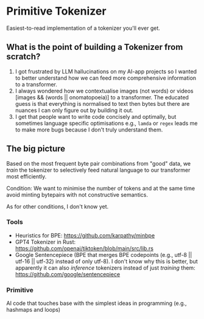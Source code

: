 # Primitive Tokenizer
Easiest-to-read implementation of a tokenizer you'll ever get.

## What is the point of building a Tokenizer from scratch?
1. I got frustrated by LLM hallucinations on my AI-app projects so I wanted to better understand how we can feed more comprehensive information to a transformer.
2. I always wondered how we contextualise images (not words) or videos [images && (words || onomatopoeia)] to a transformer. The educated guess is that everything is normalised to text then bytes but there are nuances I can only figure out by building it out.
3. I get that people want to write code concisely and optimally, but sometimes language specific optimisations e.g., `lamda` or `regex` leads me to make more bugs because I don't truly understand them.

## The big picture
Based on the most frequent byte pair combinations from "good" data, we *train* the tokenizer to selectively feed natural language to our transformer most efficiently.

Condition: We want to minimise the number of tokens and at the same time avoid minting bytepairs with not constructive semantics.

As for other conditions, I don't know yet.

### Tools
- Heuristics for BPE: https://github.com/karpathy/minbpe
- GPT4 Tokenizer in Rust: https://github.com/openai/tiktoken/blob/main/src/lib.rs
- Google Sentencepiece (BPE that merges BPE codepoints (e.g., utf-8 || utf-16 || utf-32) instead of only utf-8). I don't know why this is better, but apparently it can also *inference* tokenizers instead of just *training* them: https://github.com/google/sentencepiece

### Primitive
AI code that touches base with the simplest ideas in programming (e.g., hashmaps and loops)
